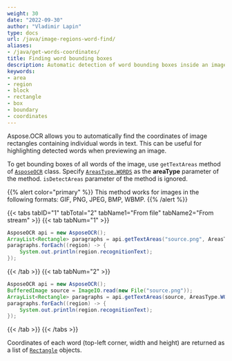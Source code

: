 ```yaml
---
weight: 30
date: "2022-09-30"
author: "Vladimir Lapin"
type: docs
url: /java/image-regions-word-find/
aliases:
- /java/get-words-coordinates/
title: Finding word bounding boxes
description: Automatic detection of word bounding boxes inside an image.
keywords:
- area
- region
- block
- rectangle
- box
- boundary
- coordinates
---
```


Aspose.OCR allows you to automatically find the coordinates of image rectangles containing individual words in text. This can be useful for highlighting detected words when previewing an image.

To get bounding boxes of all words of the image, use `getTextAreas` method of [`AsposeOCR`](https://reference.aspose.com/ocr/java/com.aspose.ocr/AsposeOCR) class. Specify [`AreasType.WORDS`](https://reference.aspose.com/ocr/java/com.aspose.ocr/AreasType) as the **areaType** parameter of the method. `isDetectAreas` parameter of the method is ignored.

{{% alert color="primary" %}}
This method works for images in the following formats: GIF, PNG, JPEG, BMP, WBMP.
{{% /alert %}}

{{< tabs tabID="1" tabTotal="2" tabName1="From file" tabName2="From stream" >}}
{{< tab tabNum="1" >}}
```java
AsposeOCR api = new AsposeOCR();
ArrayList<Rectangle> paragraphs = api.getTextAreas("source.png", AreasType.WORDS);
paragraphs.forEach((region) -> {
	System.out.println(region.recognitionText);
});
```
{{< /tab >}}
{{< tab tabNum="2" >}}
```java
AsposeOCR api = new AsposeOCR();
BufferedImage source = ImageIO.read(new File("source.png"));
ArrayList<Rectangle> paragraphs = api.getTextAreas(source, AreasType.WORDS);
paragraphs.forEach((region) -> {
	System.out.println(region.recognitionText);
});
```
{{< /tab >}}
{{< /tabs >}}

Coordinates of each word (top-left corner, width and height) are returned as a list of [`Rectangle`](https://docs.oracle.com/javase/8/docs/api/java/awt/Rectangle.html) objects.
